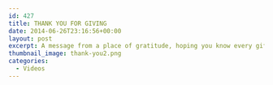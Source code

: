 ```yaml
---
id: 427
title: THANK YOU FOR GIVING
date: 2014-06-26T23:16:56+00:00
layout: post
excerpt: A message from a place of gratitude, hoping you know every gift has been key to moving UC Santa Cruz faculty and students forward in our endeavors to solve problems, make art, help others, improve our world and so much more. You make UC Santa Cruz thrive.
thumbnail_image: thank-you2.png
categories:
  - Videos
---
```

